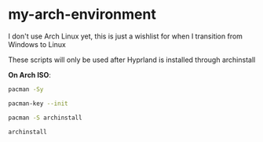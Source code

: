 # my-arch-environment

I don't use Arch Linux yet, this is just a wishlist for when I transition from Windows to Linux

These scripts will only be used after Hyprland is installed through archinstall

**On Arch ISO**:

```bash
pacman -Sy

pacman-key --init

pacman -S archinstall

archinstall
```
